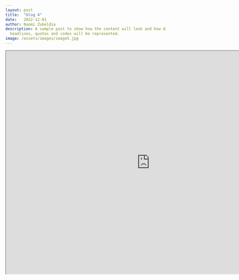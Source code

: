```yaml
---
layout: post
title:  "blog 4"
date:   2022-12-01
author: Naomi Zubeldia
description: A sample post to show how the content will look and how different
  headlines, quotes and codes will be represented.
image: /assets/images/image5.jpg
---
```



<iframe src="http://127.0.0.1:8050" width=900 height=700>
